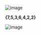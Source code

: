 ![image](https://user-images.githubusercontent.com/63304179/203411114-1df0c08b-6214-49ce-95fd-a9c9994c7504.png)

<b>{7,5,3,6,4,2,2}</b>

![image](https://user-images.githubusercontent.com/63304179/203411442-8ab82a89-bfd5-4e4f-8350-d24d102456b5.png)
